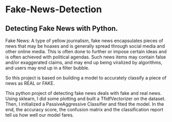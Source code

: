 # Fake-News-Detection
Detecting Fake News with Python.
-------------------------------
Fake News:
A type of yellow journalism, fake news encapsulates pieces of news that may be hoaxes and is generally spread through social media and other online media. This is often done to further or impose certain ideas and is often achieved with political agendas. Such news items may contain false and/or exaggerated claims, and may end up being viralized by algorithms, and users may end up in a filter bubble.

So this project is based on building a model to accurately classify a piece of news as REAL or FAKE.

This python project of detecting fake news deals with fake and real news. Using sklearn, I did some plotting and built a TfidfVectorizer on the dataset. Then, I initialized a PassiveAggressive Classifier and fited the model. In the end, the accuracy score, the confusion matrix and the classification report tell us how well our model fares.
